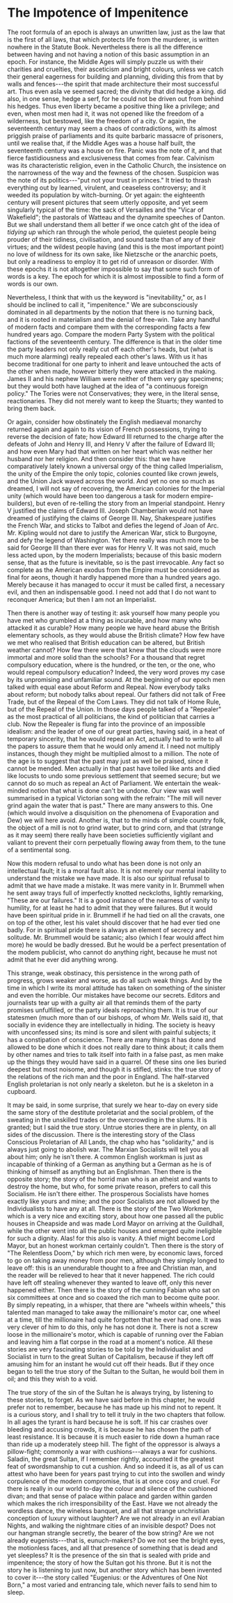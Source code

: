 # The Impotence of Impenitence

The root formula of an epoch is always an unwritten law, just as the law that is the first of all laws, that which protects life from the murderer, is written nowhere in the Statute Book. Nevertheless there is all the difference between having and not having a notion of this basic assumption in an epoch. For instance, the Middle Ages will simply puzzle us with their charities and cruelties, their asceticism and bright colours, unless we catch their general eagerness for building and planning, dividing this from that by walls and fences---the spirit that made architecture their most successful art. Thus even asIa ve seemed sacred; the divinity that did hedge a king. did also, in one sense, hedge a serf, for he could not be driven out from behind his hedges. Thus even liberty became a positive thing like a privilege; and even, when most men had it, it was not opened like the freedom of a wilderness, but bestowed, like the freedom of a city. Or again, the seventeenth century may seem a chaos of contradictions, with its almost priggish praise of parliaments and its quite barbaric massacre of prisoners, until we realise that, if the Middle Ages was a house half built, the seventeenth century was a house on fire. Panic was the note of it, and that fierce fastidiousness and exclusiveness that comes from fear. Calvinism was its characteristic religion, even in the Catholic Church, the insistence on the narrowness of the way and the fewness of the chosen. Suspicion was the note of its politics---"put not your trust in princes." It tried to thrash everything out by learned, virulent, and ceaseless controversy; and it weeded its population by witch-burning. Or yet again: the eighteenth century will present pictures that seem utterly opposite, and yet seem singularly typical of the time: the sack of Versailles and the "Vicar of Wakefield"; the pastorals of Watteau and the dynamite speeches of Danton. But we shall understand them all better if we once catch ght of the idea of *tidying up* which ran through the whole period, the quietest people being prouder of their tidiness, civilisation, and sound taste than of any of their virtues; and the wildest people having (and this is the most important point) no love of wildness for its own sake, like Nietzsche or the anarchic poets, but only a readiness to employ it to get rid of unreason or disorder. With these epochs it is not altogether impossible to say that some such form of words is a key. The epoch for which it is almost impossible to find a form of words is our own.

Nevertheless, I think that with us the keyword is "inevitability," or, as I should be inclined to call it, "impenitence." We are subconsciously dominated in all departments by the notion that there is no turning back, and it is rooted in materialism and the denial of free-win. Take any handful of modern facts and compare them with the corresponding facts a few hundred years ago. Compare the modern Party System with the political factions of the seventeenth century. The difference is that in the older time the party leaders not only really cut off each other's heads, but (what is much more alarming) really repealed each other's laws. With us it has become traditional for one party to inherit and leave untouched the acts of the other when made, however bitterly they were attacked in the making. James II and his nephew William were neither of them very gay specimens; but they would both have laughed at the idea of "a continuous foreign policy." The Tories were not Conservatives; they were, in the literal sense, reactionaries. They did not merely want to keep the Stuarts; they wanted to bring them back.

Or again, consider how obstinately the English mediaeval monarchy returned again and again to its vision of French possessions, trying to reverse the decision of fate; how Edward III returned to the charge after the defeats of John and Henry III, and Henry V after the failure of Edward III; and how even Mary had that written on her heart which was neither her husband nor her religion. And then consider this: that we have comparatively lately known a universal orgy of the thing called Imperialism, the unity of the Empire the only topic, colonies counted like crown jewels, and the Union Jack waved across the world. And yet no one so much as dreamed, I will not say of recovering, the American colonies for the Imperial unity (which would have been too dangerous a task for modern empire-builders), but even of re-telling the story from an Imperial standpoint. Henry V justified the claims of Edward III. Joseph Chamberlain would not have dreamed of justifying the claims of George III. Nay, Shakespeare justifies the French War, and sticks to Talbot and defies the legend of Joan of Arc. Mr. Kipling would not dare to justify the American War, stick to Burgoyne, and defy the legend of Washington. Yet there really was much more to be said for George III than there ever was for Henry V. It was not said, much less acted upon, by the modern Imperialists; because of this basic modern sense, that as the future is inevitable, so is the past irrevocable. Any fact so complete as the American exodus from the Empire must be considered as final for aeons, though it hardly happened more than a hundred years ago. Merely because it has managed to occur it must be called first, a necessary evil, and then an indispensable good. I need not add that I do not want to reconquer America; but then I am not an Imperialist.

Then there is another way of testing it: ask yourself how many people you have met who grumbled at a thing as incurable, and how many who attacked it as curable? How many people we have heard abuse the British elementary schools, as they would abuse the British climate? How few have we met who realised that British education can be altered, but British weather cannot? How few there were that knew that the clouds were more immortal and more solid than the schools? For a thousand that regret compulsory education, where is the hundred, or the ten, or the one, who would repeal compulsory education? Indeed, the very word proves my case by its unpromising and unfamiliar sound. At the beginning of our epoch men talked with equal ease about Reform and Repeal. Now everybody talks about reform; but nobody talks about repeal. Our fathers did not talk of Free Trade, but of the Repeal of the Com Laws. They did not talk of Home Rule, but of the Repeal of the Union. In those days people talked of a "Repealer" as the most practical of all politicians, the kind of politician that carries a club. Now the Repealer is flung far into the province of an impossible idealism: and the leader of one of our great parties, having said, in a heat of temporary sincerity, that he would repeal an Act, actually had to write to all the papers to assure them that he would only amend it. I need not multiply instances, though they might be multiplied almost to a million. The note of the age is to suggest that the past may just as well be praised, since it cannot be mended. Men actually in that past have toiled like ants and died like locusts to undo some previous settlement that seemed secure; but we cannot do so much as repeal an Act of Parliament. We entertain the weak-minded notion that what is done can't be undone. Our view was well summarised in a typical Victorian song with the refrain: "The mill will never grind again the water that is past." There are many answers to this. One (which would involve a disquisition on the phenomena of Evaporation and Dew) we will here avoid. Another is, that to the minds of simple country folk, the object of a mill is not to grind water, but to grind corn, and that (strange as it may seem) there really have been societies sufficiently vigilant and valiant to prevent their corn perpetually flowing away from them, to the tune of a sentimental song.

Now this modern refusal to undo what has been done is not only an intellectual fault; it is a moral fault also. It is not merely our mental inability to understand the mistake we have made. It is also our spiritual refusal to admit that we have made a mistake. It was mere vanity in Ir. Brummell when he sent away trays full of imperfectly knotted neckcloths, lightly remarking, "These are our failures." It is a good instance of the nearness of vanity to humility, for at least he had to admit that they were failures. But it would have been spiritual pride in ir. Brummell if he had tied on all the cravats, one on top of the other, lest his valet should discover that he had ever tied one badly. For in spiritual pride there is always an element of secrecy and solitude. Mr. Brummell would be satanic; also (which I fear would affect him more) he would be badly dressed. But he would be a perfect presentation of the modem publicist, who cannot do anything right, because he must not admit that he ever did anything wrong.

This strange, weak obstinacy, this persistence in the wrong path of progress, grows weaker and worse, as do all such weak things. And by the time in which I write its moral attitude has taken on something of the sinister and even the horrible. Our mistakes have become our secrets. Editors and journalists tear up with a guilty air all that reminds them of the party promises unfulfilled, or the party ideals reproaching them. It is true of our statesmen (much more than of our bishops, of whom Mr. Wells said it), that socially in evidence they are intellectually in hiding. The society is heavy with unconfessed sins; its mind is sore and silent with painful subjects; it has a constipation of conscience. There are many things it has done and allowed to be done which it does not really dare to think about; it calls them by other names and tries to talk itself into faith in a false past, as men make up the things they would have said in a quarrel. Of these sins one lies buried deepest but most noisome, and though it is stifled, stinks: the true story of the relations of the rich man and the poor in England. The half-starved English proletarian is not only nearly a skeleton. but he is a skeleton in a cupboard.

It may be said, in some surprise, that surely we hear to-day on every side the same story of the destitute proletariat and the social problem, of the sweating in the unskilled trades or the overcrowding in the slums. It is granted; but I said the true story. Untrue stories there are in plenty, on all sides of the discussion. There is the interesting story of the Class Conscious Proletarian of All Lands, the chap who has "solidarity," and is always just going to abolish war. The Marxian Socialists will tell you all about him; only he isn't there. A common English workman is just as incapable of thinking of a German as anything but a German as he is of thinking of himself as anything but an Englishman. Then there is the opposite story; the story of the horrid man who is an atheist and wants to destroy the home, but who, for some private reason, prefers to call this Socialism. He isn't there either. The prosperous Socialists have homes exactly like yours and mine; and the poor Socialists are not allowed by the Individualists to have any at all. There is the story of the Two Workmen, which is a very nice and exciting story, about how one passed all the public houses in Cheapside and was made Lord Mayor on arriving at the Guildhall, while the other went into all the public houses and emerged quite ineligible for such a dignity. Alas! for this also is vanity. A thief might become Lord Mayor, but an honest workman certainly couldn't. Then there is the story of "The Relentless Doom," by which rich men were, by economic laws, forced to go on taking away money from poor men, although they simply longed to leave off: this is an unendurable thought to a free and Christian man, and the reader will be relieved to hear that it never happened. The rich could have left off stealing whenever they wanted to leave off, only this never happened either. Then there is the story of the cunning Fabian who sat on six committees at once and so coaxed the rich man to become quite poor. By simply repeating, in a whisper, that there are "wheels within wheels," this talented man managed to take away the millionaire's motor car, one wheel at a time, till the millionaire had quite forgotten that he ever had one. It was very clever of him to do this, only he has not done it. There is not a screw loose in the millionaire's motor, which is capable of running over the Fabian and leaving him a flat corpse in the road at a moment's notice. All these stories are very fascinating stories to be told by the Individualist and Socialist in turn to the great Sultan of Capitalism, because if they left off amusing him for an instant he would cut off their heads. But if they once began to tell the true story of the Sultan to the Sultan, he would boil them in oil; and this they wish to a void.

The true story of the sin of the Sultan he is always trying, by listening to these stories, to forget. As we have said before in this chapter, he would prefer not to remember, because he has made up his mind not to repent. It is a curious story, and I shall try to tell it truly in the two chapters that follow. In all ages the tyrant is hard because he is soft. If his car crashes over bleeding and accusing crowds, it is because he has chosen the path of least resistance. It is because it is much easier to ride down a human race than ride up a moderately steep hill. The fight of the oppressor is always a pillow-fight; commonly a war with cushions---always a war for cushions. Saladin, the great Sultan, if I remember rightly, accounted it the greatest feat of swordsmanship to cut a cushion. And so indeed it is, as all of us can attest who have been for years past trying to cut into the swollen and windy corpulence of the modern compromise, that is at once cosy and cruel. For there is really in our world to-day the colour and silence of the cushioned divan; and that sense of palace within palace and garden within garden which makes the rich irresponsibility of the East. Have we not already the wordless dance, the wineless banquet, and all that strange unchristian conception of luxury without laughter? Are we not already in an evil Arabian Nights, and walking the nightmare cities of an invisible despot? Does not our hangman strangle secretly, the bearer of the bow string? Are we not already eugenists---that is, eunuch-makers? Do we not see the bright eyes, the motionless faces, and all that presence of something that is dead and yet sleepless? It is the presence of the sin that is sealed with pride and impenitence; the story of how the Sultan got his throne. But it is not the story he is listening to just now, but another story which has been invented to cover it---the story called "Eugenius: or the Adventures of One Not Born," a most varied and entrancing tale, which never fails to send him to sleep.

